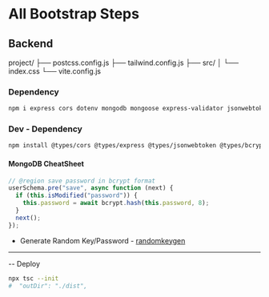 # All Bootstrap Steps

## Backend

project/
├── postcss.config.js
├── tailwind.config.js
├── src/
│ └── index.css
└── vite.config.js

### Dependency

```bash
npm i express cors dotenv mongodb mongoose express-validator jsonwebtoken bcryptjs cross-env
```

### Dev - Dependency

```bash
npm install @types/cors @types/express @types/jsonwebtoken @types/bcryptjs @types/node ts-node typescript nodemon --save-dev
```

<!-- @region here -->
<!-- Security -->

#### MongoDB CheatSheet

```js
// @region save password in bcrypt format
userSchema.pre("save", async function (next) {
  if (this.isModified("password")) {
    this.password = await bcrypt.hash(this.password, 8);
  }
  next();
});
```

- Generate Random Key/Password - [randomkeygen](https://randomkeygen.com/)

---

-- Deploy

```bash
npx tsc --init
#  "outDir": "./dist",    
```
